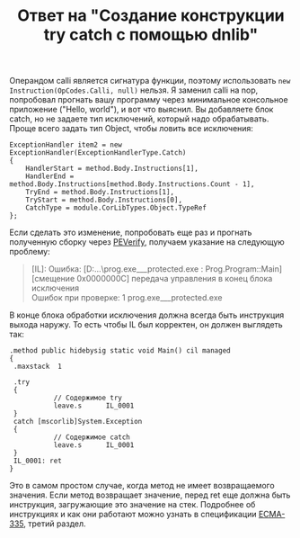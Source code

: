 ﻿---
title: "Ответ на \"Создание конструкции try catch с помощью dnlib\""
se.owner.user_id: 240512
se.owner.display_name: "MSDN.WhiteKnight"
se.owner.link: "https://ru.stackoverflow.com/users/240512/msdn-whiteknight"
se.answer_id: 1517973
se.question_id: 1517686
se.post_type: answer
se.is_accepted: False
---
<p>Операндом calli является сигнатура функции, поэтому использовать <code>new Instruction(OpCodes.Calli, null)</code> нельзя. Я заменил calli на nop, попробовал прогнать вашу программу через минимальное консольное приложение (&quot;Hello, world&quot;), и вот что выяснил. Вы добавляете блок catch, но не задаете тип исключений, который надо обрабатывать. Проще всего задать тип Object, чтобы ловить все исключения:</p>

<pre><code>ExceptionHandler item2 = new ExceptionHandler(ExceptionHandlerType.Catch)
{
    HandlerStart = method.Body.Instructions[1],
    HandlerEnd = method.Body.Instructions[method.Body.Instructions.Count - 1],
    TryEnd = method.Body.Instructions[1],
    TryStart = method.Body.Instructions[0],
    CatchType = module.CorLibTypes.Object.TypeRef
};
</code></pre>
<p>Если сделать это изменение, попробовать еще раз и прогнать полученную сборку через <a href="https://learn.microsoft.com/en-us/dotnet/framework/tools/peverify-exe-peverify-tool" rel="nofollow noreferrer">PEVerify</a>, получаем указание на следующую проблему:</p>
<blockquote>
<p>[IL]: Ошибка: [D:...\prog.exe___protected.exe : Prog.Program::Main][смещение
0x0000000C] передача управления в конец блока исключения<br />
Ошибок при проверке: 1 prog.exe___protected.exe</p>
</blockquote>
<p>В конце блока обработки исключения должна всегда быть инструкция выхода наружу. То есть чтобы IL был корректен, он должен выглядеть так:</p>

<pre><code>.method public hidebysig static void Main() cil managed
{
 .maxstack  1

 .try
 {
           // Содержимое try        
           leave.s      IL_0001
 }
 catch [mscorlib]System.Exception
 {
           // Содержимое catch  
           leave.s      IL_0001
 }
 IL_0001: ret          
}
</code></pre>
<p>Это в самом простом случае, когда метод не имеет возвращаемого значения. Если метод возвращает значение, перед ret еще должна быть инструкция, загружающие это значение на стек. Подробнее об инструкциях и как они работают можно узнать в спецификации <a href="https://www.ecma-international.org/publications-and-standards/standards/ecma-335/" rel="nofollow noreferrer">ECMA-335</a>, третий раздел.</p>

